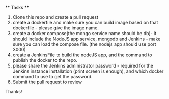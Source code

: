 ** Tasks **

1. Clone this repo and create a pull request
1. create a dockerfile and make sure you can build image based on that dockerfile - please give the image name.
1. create a docker compose(the mongo service name should be db)- it should include the NodeJS app service, mongodb and Jenkins - make sure you can load the compose file. (the nodejs app should use port 3000)
1. create a JenkinsFile to build the nodeJS app, and the command to publish the docker to the repo.
1. please share the Jenkins administrator password - required for the Jenkins instance installation (print screen is enough), and which docker command to use to get the password.
1. Submit the pull request to review

Thanks!